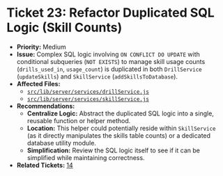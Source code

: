 # Ticket 23: Refactor Duplicated SQL Logic (Skill Counts)

- **Priority:** Medium
- **Issue:** Complex SQL logic involving `ON CONFLICT DO UPDATE` with conditional subqueries (`NOT EXISTS`) to manage skill usage counts (`drills_used_in`, `usage_count`) is duplicated in both `DrillService` (`updateSkills`) and `SkillService` (`addSkillsToDatabase`).
- **Affected Files:**
    - [`src/lib/server/services/drillService.js`](src/lib/server/services/drillService.js)
    - [`src/lib/server/services/skillService.js`](src/lib/server/services/skillService.js)
- **Recommendations:**
    - **Centralize Logic:** Abstract the duplicated SQL logic into a single, reusable function or helper method.
    - **Location:** This helper could potentially reside within `SkillService` (as it directly manipulates the skills table counts) or a dedicated database utility module.
    - **Simplification:** Review the SQL logic itself to see if it can be simplified while maintaining correctness.
- **Related Tickets:** [14](./14-refactor-validation.md) 